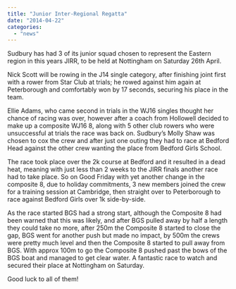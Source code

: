 ```yaml
---
title: "Junior Inter-Regional Regatta"
date: "2014-04-22"
categories:
  - "news"
---
```


Sudbury has had 3 of its junior squad chosen to represent the Eastern region in this years JIRR, to be held at Nottingham on Saturday 26th April.

Nick Scott will be rowing in the J14 single category, after finishing joint first with a rower from Star Club at trials; he rowed against him again at Peterborough and comfortably won by 17 seconds, securing his place in the team.

Ellie Adams, who came second in trials in the WJ16 singles thought her chance of racing was over, however after a coach from Hollowell decided to make up a composite WJ16 8, along with 5 other club rowers who were unsuccessful at trials the race was back on. Sudbury’s Molly Shaw was chosen to cox the crew and after just one outing they had to race at Bedford Head against the other crew wanting the place from Bedford Girls School.

The race took place over the 2k course at Bedford and it resulted in a dead heat, meaning with just less than 2 weeks to the JIRR finals another race had to take place. So on Good Friday with yet another change in the composite 8, due to holiday commitments, 3 new members joined the crew for a training session at Cambridge, then straight over to Peterborough to race against Bedford Girls over 1k side-by-side.

As the race started BGS had a strong start, although the Composite 8 had been warned that this was likely, and after BGS pulled away by half a length they could take no more, after 250m the Composite 8 started to close the gap, BGS went for another push but made no impact, by 500m the crews were pretty much level and then the Composite 8 started to pull away from BGS. With approx 100m to go the Composite 8 pushed past the bows of the BGS boat and managed to get clear water. A fantastic race to watch and secured their place at Nottingham on Saturday.

Good luck to all of them!

